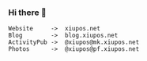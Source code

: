 ### Hi there 👋

```
Website     ->  xiupos.net
Blog        ->  blog.xiupos.net
ActivityPub ->  @xiupos@mk.xiupos.net
Photos      ->  @xiupos@pf.xiupos.net
```

